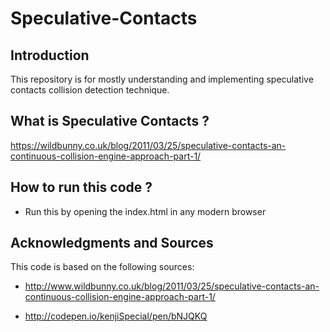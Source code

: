 # Speculative-Contacts

## Introduction
This repository is for mostly understanding and implementing speculative contacts collision detection technique.

## What is Speculative Contacts ?
https://wildbunny.co.uk/blog/2011/03/25/speculative-contacts-an-continuous-collision-engine-approach-part-1/

## How to run this code ?
* Run this by opening the index.html in any modern browser

## Acknowledgments and Sources
This code is based on the following sources:

* http://www.wildbunny.co.uk/blog/2011/03/25/speculative-contacts-an-continuous-collision-engine-approach-part-1/ 

* http://codepen.io/kenjiSpecial/pen/bNJQKQ

